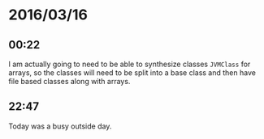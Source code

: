 # 2016/03/16

## 00:22

I am actually going to need to be able to synthesize classes `JVMClass` for
arrays, so the classes will need to be split into a base class and then have
file based classes along with arrays.

## 22:47

Today was a busy outside day.

